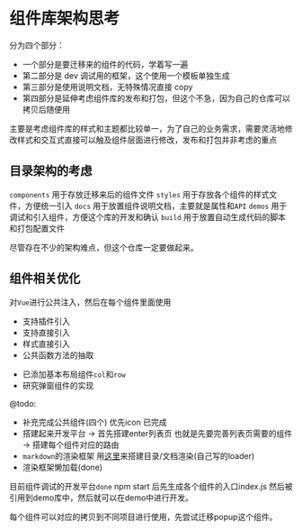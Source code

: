 # 组件库架构思考

分为四个部分：
- 一个部分是要迁移来的组件的代码，学着写一遍
- 第二部分是 dev 调试用的框架，这个使用一个模板单独生成
- 第三部分是使用说明文档，无特殊情况直接 copy
- 第四部分是延伸考虑组件库的发布和打包，但这个不急，因为自己的仓库可以拷贝后随便用

主要是考虑组件库的样式和主题都比较单一，为了自己的业务需求，需要灵活地修改样式和交互式直接可以触及组件层面进行修改，发布和打包并非考虑的重点

## 目录架构的考虑

`components` 用于存放迁移来后的组件文件
`styles` 用于存放各个组件的样式文件，方便统一引入
`docs` 用于放置组件说明文档，主要就是属性和`API`
`demos` 用于调试和引入组件，方便这个库的开发和确认
`build` 用于放置自动生成代码的脚本和打包配置文件

尽管存在不少的架构难点，但这个仓库一定要做起来。

## 组件相关优化

对`Vue`进行公共注入，然后在每个组件里面使用

- 支持插件引入
- 支持直接引入
- 样式直接引入
- 公共函数方法的抽取

* 已添加基本布局组件`col`和`row`
* 研究弹窗组件的实现

@todo:

- 补充完成公共组件(四个) 优先icon 已完成
- 搭建起来开发平台 -> 首先搭建enter列表页 也就是先要完善列表页需要的组件 -> 搭建每个组件对应的路由
- `markdown`的渲染框架 用[这里](https://zhuanlan.zhihu.com/p/34654857)来搭建目录/文档渲染(自己写的loader)
- 渲染框架懒加载(done)

目前组件调试的开发平台`done` npm start 后先生成各个组件的入口index.js 然后被引用到demo库中，然后就可以在demo中进行开发。

每个组件可以对应的拷贝到不同项目进行使用，先尝试迁移popup这个组件。